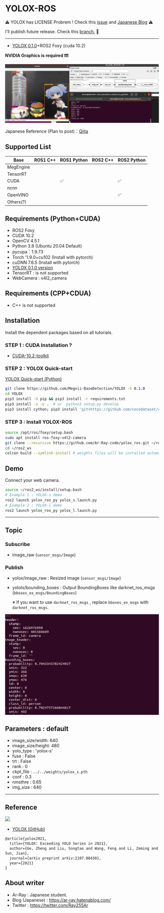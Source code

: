 # YOLOX-ROS

:warning: YOLOX has LICENSE Probrem ! Check this [issue](https://github.com/Megvii-BaseDetection/YOLOX/issues/765) and [Japanese Blog](https://ar-ray.hatenablog.com/entry/2021/10/06/160340) :warning:

I'll publish future release. Check this [branch.](https://github.com/Ar-Ray-code/YOLOX-ROS/tree/yolox-v0.2.0) :tanabata_tree:

---

+ [YOLOX 0.1.0](https://github.com/Megvii-BaseDetection/YOLOX/releases/tag/0.1.0)+ROS2 Foxy (cuda 10.2)

__NVIDIA Graphics is required ❗❗❗__


![yolox_s_result](images_for_readme/yolox_s_result.png)

Japanese Reference (Plan to post)：[Qiita](https://qiita.com/Ar-Ray)

## Supported List

| Base        | ROS1 C++ | ROS1 Python | ROS2 C++ | ROS2 Python |
| ----------- | -------- | ----------- | -------- | ---------- |
| MegEngine   |          |             |          |            |
| TensorRT    |          |             |          |            |
| CUDA        |          | ✅           |          | ✅          |
| ncnn        |          |             |          |            |
| OpenVINO    |          |             |          | ✅ |
| Others(?)   |          |             |          |            |

## Requirements (Python+CUDA)

- ROS2 Foxy
- CUDA 10.2
- OpenCV 4.5.1
- Python 3.8 (Ubuntu 20.04 Default)
- pycupa：1.9.73
- Torch '1.9.0+cu102 (Install with pytorch)
- cuDNN 7.6.5 (Install with pytorch)
- [YOLOX 0.1.0 version](https://github.com/Megvii-BaseDetection/YOLOX/releases/tag/0.1.0)
- TensorRT : is not supported
- WebCamera : v4l2_camera

## Requirements (CPP+CDUA)

- C++ is not supported

## Installation

Install the dependent packages based on all tutorials.

### STEP 1 : CUDA Installation ?

- [CUDA-10.2-toolkit](https://developer.nvidia.com/cuda-10.2-download-archive)

### STEP 2 : YOLOX Quick-start

[YOLOX Quick-start (Python)](https://github.com/Megvii-BaseDetection/YOLOX#quick-start)

```bash
git clone https://github.com/Megvii-BaseDetection/YOLOX -b 0.1.0
cd YOLOX
pip3 install -U pip && pip3 install -r requirements.txt
pip3 install -v -e .  # or  python3 setup.py develop
pip3 install cython; pip3 install 'git+https://github.com/cocodataset/cocoapi.git#subdirectory=PythonAPI'
```

### STEP 3 : Install YOLOX-ROS

```bash
source /opt/ros/foxy/setup.bash
sudo apt install ros-foxy-v4l2-camera
git clone --recursive https://github.com/Ar-Ray-code/yolox_ros.git ~/ros2_ws/src/yolox_ros/
cd ~/ros2_ws
colcon build --symlink-install # weights files will be installed automatically.
```

## Demo

Connect your web camera.

```bash
source ~/ros2_ws/install/setup.bash
# Example 1 : YOLOX-s demo
ros2 launch yolox_ros_py yolox_s.launch.py
# Example 2 : YOLOX-l demo
ros2 launch yolox_ros_py yolox_l.launch.py
```



---

## Topic
### Subscribe

- image_raw (`sensor_msgs/Image`)

### Publish

- yolox/image_raw : Resized image (`sensor_msgs/Image`)

- yololx/bounding_boxes : Output BoundingBoxes like darknet_ros_msgs (`bboxes_ex_msgs/BoundingBoxes`)

  ※ If you want to use `darknet_ros_msgs` , replace `bboxes_ex_msgs` with `darknet_ros_msgs`.

![yolox_topic](images_for_readme/yolox_topic.png)

## Parameters : default

- image_size/width: 640
- image_size/height: 480
- yolo_type : 'yolox-s'
- fuse : False
- trt : False
- rank : 0
- ckpt_file : `../../weights/yolox_s.pth`
- conf : 0.3
- nmsthre : 0.65
- img_size : 640

---

## Reference

![](https://raw.githubusercontent.com/Megvii-BaseDetection/YOLOX/main/assets/logo.png)

- [YOLOX (GitHub)](https://github.com/Megvii-BaseDetection/YOLOX)

```
@article{yolox2021,
  title={YOLOX: Exceeding YOLO Series in 2021},
  author={Ge, Zheng and Liu, Songtao and Wang, Feng and Li, Zeming and Sun, Jian},
  journal={arXiv preprint arXiv:2107.08430},
  year={2021}
}
```

## About writer

- Ar-Ray : Japanese student.
- Blog (Japanese) : https://ar-ray.hatenablog.com/
- Twitter : https://twitter.com/Ray255Ar
